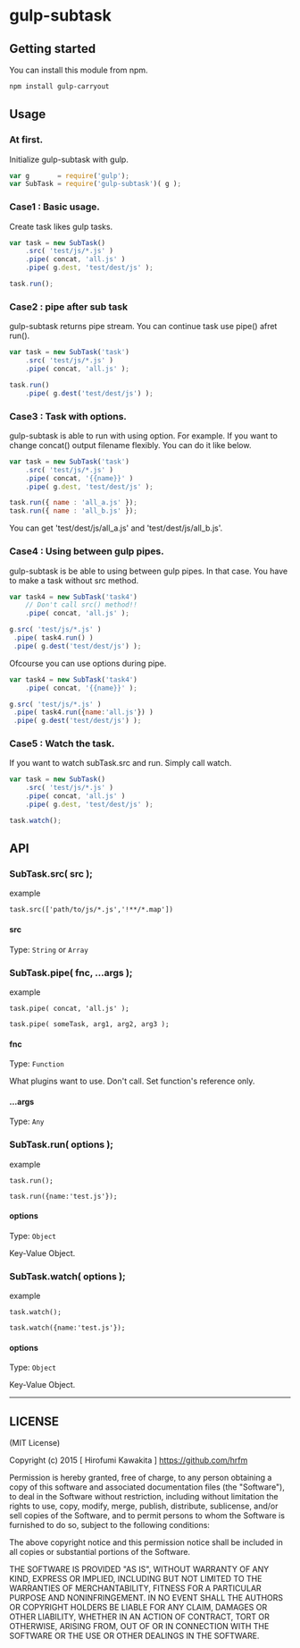gulp-subtask
============

## Getting started

You can install this module from npm.

```sh
npm install gulp-carryout
```

## Usage

### At first.

Initialize gulp-subtask with gulp.

```javascript
var g       = require('gulp');
var SubTask = require('gulp-subtask')( g );
```

### Case1 : Basic usage.

Create task likes gulp tasks.

```javascript
var task = new SubTask()
	.src( 'test/js/*.js' )
	.pipe( concat, 'all.js' )
	.pipe( g.dest, 'test/dest/js' );

task.run();
```

### Case2 : pipe after sub task

gulp-subtask returns pipe stream.
You can continue task use pipe() afret run().

```javascript
var task = new SubTask('task')
	.src( 'test/js/*.js' )
	.pipe( concat, 'all.js' );

task.run()
	.pipe( g.dest('test/dest/js') );
```

### Case3 : Task with options.

gulp-subtask is able to run with using option.
For example. If you want to change concat() output filename flexibly.
You can do it like below.

```javascript
var task = new SubTask('task')
	.src( 'test/js/*.js' )
	.pipe( concat, '{{name}}' )
	.pipe( g.dest, 'test/dest/js' );

task.run({ name : 'all_a.js' });
task.run({ name : 'all_b.js' });
```

You can get 'test/dest/js/all_a.js' and 'test/dest/js/all_b.js'.

### Case4 : Using between gulp pipes.

gulp-subtask is be able to using between gulp pipes.
In that case. You have to make a task without src method.

```javascript
var task4 = new SubTask('task4')
	// Don't call src() method!!
	.pipe( concat, 'all.js' );

g.src( 'test/js/*.js' )
 .pipe( task4.run() )
 .pipe( g.dest('test/dest/js') );
```

Ofcourse you can use options during pipe.

```javascript
var task4 = new SubTask('task4')
	.pipe( concat, '{{name}}' );

g.src( 'test/js/*.js' )
 .pipe( task4.run({name:'all.js'}) )
 .pipe( g.dest('test/dest/js') );
```

### Case5 : Watch the task.

If you want to watch subTask.src and run.
Simply call watch.

```javascript
var task = new SubTask()
	.src( 'test/js/*.js' )
	.pipe( concat, 'all.js' )
	.pipe( g.dest, 'test/dest/js' );

task.watch();
```


## API

### SubTask.src( src );

example

```javescript
task.src(['path/to/js/*.js','!**/*.map'])
```

#### src
Type: `String` or `Array`

### SubTask.pipe( fnc, ...args );

example

```javescript
task.pipe( concat, 'all.js' );
```
```javescript
task.pipe( someTask, arg1, arg2, arg3 );
```

#### fnc
Type: `Function`

What plugins want to use.
Don't call. Set function's reference only.

#### ...args
Type: `Any`

### SubTask.run( options );

example

```javescript
task.run();
```
```javescript
task.run({name:'test.js'});
```

#### options
Type: `Object`

Key-Value Object.

### SubTask.watch( options );

example

```javescript
task.watch();
```
```javescript
task.watch({name:'test.js'});
```

#### options
Type: `Object`

Key-Value Object.

---

LICENSE
-------

(MIT License)

Copyright (c) 2015 [ Hirofumi Kawakita ] https://github.com/hrfm

Permission is hereby granted, free of charge, to any person obtaining
a copy of this software and associated documentation files (the
"Software"), to deal in the Software without restriction, including
without limitation the rights to use, copy, modify, merge, publish,
distribute, sublicense, and/or sell copies of the Software, and to
permit persons to whom the Software is furnished to do so, subject to
the following conditions:

The above copyright notice and this permission notice shall be
included in all copies or substantial portions of the Software.

THE SOFTWARE IS PROVIDED "AS IS", WITHOUT WARRANTY OF ANY KIND,
EXPRESS OR IMPLIED, INCLUDING BUT NOT LIMITED TO THE WARRANTIES OF
MERCHANTABILITY, FITNESS FOR A PARTICULAR PURPOSE AND
NONINFRINGEMENT. IN NO EVENT SHALL THE AUTHORS OR COPYRIGHT HOLDERS BE
LIABLE FOR ANY CLAIM, DAMAGES OR OTHER LIABILITY, WHETHER IN AN ACTION
OF CONTRACT, TORT OR OTHERWISE, ARISING FROM, OUT OF OR IN CONNECTION
WITH THE SOFTWARE OR THE USE OR OTHER DEALINGS IN THE SOFTWARE.
